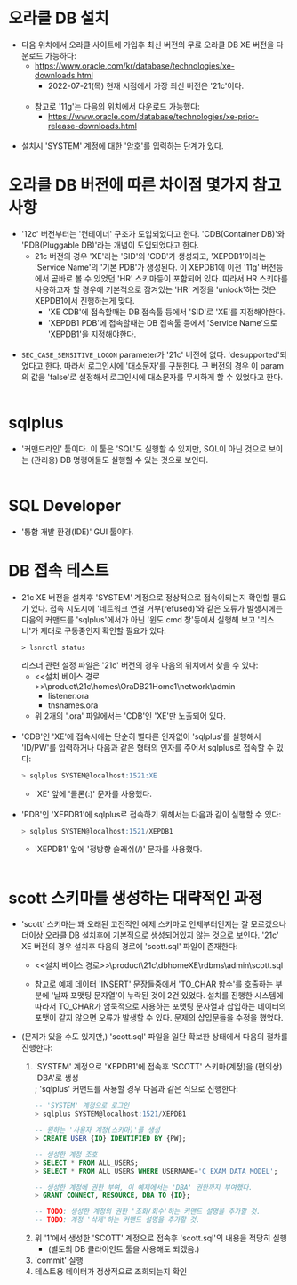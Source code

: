 # 오라클 DB 설치

* 다음 위치에서 오라클 사이트에 가입후 최신 버전의 무료 오라클 DB XE 버전을 다운로드 가능하다:
    * https://www.oracle.com/kr/database/technologies/xe-downloads.html
        * 2022-07-21(목) 현재 시점에서 가장 최신 버전은 '21c'이다.
        <br><br>
    * 참고로 '11g'는 다음의 위치에서 다운로드 가능했다:
        * https://www.oracle.com/database/technologies/xe-prior-release-downloads.html
        <br><br>
* 설치시 'SYSTEM' 계정에 대한 '암호'를 입력하는 단계가 있다.

# 오라클 DB 버전에 따른 차이점 몇가지 참고사항

* '12c' 버전부터는 '컨테이너' 구조가 도입되었다고 한다. 'CDB(Container DB)'와 'PDB(Pluggable DB)'라는 개념이 도입되었다고 한다.
    * 21c 버전의 경우 'XE'라는 'SID'의 'CDB'가 생성되고, 'XEPDB1'이라는 'Service Name'의 '기본 PDB'가 생성된다. 이 XEPDB1에 이전 '11g' 버전등에서 곧바로 볼 수 있었던 'HR' 스키마등이 포함되어 있다. 따라서 HR 스키마를 사용하고자 할 경우에 기본적으로 잠겨있는 'HR' 계정을 'unlock'하는 것은 XEPDB1에서 진행하는게 맞다.
        * 'XE CDB'에 접속할때는 DB 접속툴 등에서 'SID'로 'XE'를 지정해야한다.
        * 'XEPDB1 PDB'에 접속할때는 DB 접속툴 등에서 'Service Name'으로 'XEPDB1'을 지정해야한다.
    <br><br>
* `SEC_CASE_SENSITIVE_LOGON` parameter가 '21c' 버전에 없다. 'desupported'되었다고 한다. 따라서 로그인시에 '대소문자'를 구분한다. 구 버전의 경우 이 param의 값을 'false'로 설정해서 로그인시에 대소문자를 무시하게 할 수 있었다고 한다.
<br><br>

# sqlplus

* '커맨드라인' 툴이다. 이 툴은 'SQL'도 실행할 수 있지만, SQL이 아닌 것으로 보이는 (관리용) DB 명령어들도 실행할 수 있는 것으로 보인다.
<br><br>

# SQL Developer

* '통합 개발 환경(IDE)' GUI 툴이다.

# DB 접속 테스트

* 21c XE 버전을 설치후 'SYSTEM' 계정으로 정상적으로 접속이되는지 확인할 필요가 있다. 접속 시도시에 '네트워크 연결 거부(refused)'와 같은 오류가 발생시에는 다음의 커맨드를 'sqlplus'에서가 아닌 '윈도 cmd 창'등에서 실행해 보고 '리스너'가 제대로 구동중인지 확인할 필요가 있다:
    ```
    > lsnrctl status
    ```
    리스너 관련 설정 파일은 '21c' 버전의 경우 다음의 위치에서 찾을 수 있다:
    * <<설치 베이스 경로>>\product\21c\homes\OraDB21Home1\network\admin
        * listener.ora
        * tnsnames.ora
    * 위 2개의 '.ora' 파일에서는 'CDB'인 'XE'만 노출되어 있다.
    <br><br>
* 'CDB'인 'XE'에 접속시에는 단순히 별다른 인자없이 'sqlplus'를 실행해서 'ID/PW'를 입력하거나 다음과 같은 형태의 인자를 주어서 sqlplus로 접속할 수 있다:
    ```sql
    > sqlplus SYSTEM@localhost:1521:XE
    ``` 
    * 'XE' 앞에 '콜론(:)' 문자를 사용했다.
    <br><br>
* 'PDB'인 'XEPDB1'에 sqlplus로 접속하기 위해서는 다음과 같이 실행할 수 있다:
    ```sql
    > sqlplus SYSTEM@localhost:1521/XEPDB1
    ```
    * 'XEPDB1' 앞에 '정방향 슬래쉬(/)' 문자를 사용했다.
<br><br>

# scott 스키마를 생성하는 대략적인 과정

* 'scott' 스키마는 꽤 오래된 고전적인 예제 스키마로 언제부터인지는 잘 모르겠으나 더이상 오라클 DB 설치후에 기본적으로 생성되어있지 않는 것으로 보인다. '21c' XE 버전의 경우 설치후 다음의 경로에 'scott.sql' 파일이 존재한다:
    * <<설치 베이스 경로>>\product\21c\dbhomeXE\rdbms\admin\scott.sql

    * 참고로 예제 데이터 'INSERT' 문장들중에서 'TO_CHAR 함수'를 호출하는 부분에 '날짜 포맷팅 문자열'이 누락된 것이 2건 있었다. 설치를 진행한 시스템에 따라서 TO_CHAR가 암묵적으로 사용하는 포맷팅 문자열과 삽입하는 데이터의 포맷이 같지 않으면 오류가 발생할 수 있다. 문제의 삽입문들을 수정을 했었다.

* (문제가 있을 수도 있지만,) 'scott.sql' 파일을 일단 확보한 상태에서 다음의 절차를 진행한다:
    1. 'SYSTEM' 계정으로 'XEPDB1'에 접속후 'SCOTT' 스키마(계정)을 (편의상) 'DBA'로 생성<br>
       ; 'sqlplus' 커맨드를 사용할 경우 다음과 같은 식으로 진행한다:
       ```sql
       -- 'SYSTEM' 계정으로 로그인
       > sqlplus SYSTEM@localhost:1521/XEPDB1

       -- 원하는 '사용자 계정(스키마)'를 생성
       > CREATE USER {ID} IDENTIFIED BY {PW};

       -- 생성한 계정 조호
       > SELECT * FROM ALL_USERS;
       > SELECT * FROM ALL_USERS WHERE USERNAME='C_EXAM_DATA_MODEL';

       -- 생성한 계정에 권한 부여, 이 예제에서는 'DBA' 권한까지 부여했다.
       > GRANT CONNECT, RESOURCE, DBA TO {ID};

       -- TODO: 생성한 계정의 권한 '조회/회수'하는 커맨드 설명을 추가할 것.
       -- TODO: 계정 '삭제'하는 커맨드 설명을 추가할 것.
       ```
    1. 위 '1'에서 생성한 'SCOTT' 계정으로 접속후 'scott.sql'의 내용을 적당히 실행
        * (별도의 DB 클라이언트 툴을 사용해도 되겠음.)
    1. 'commit' 실행
    1. 테스트용 데이터가 정상적으로 조회되는지 확인

